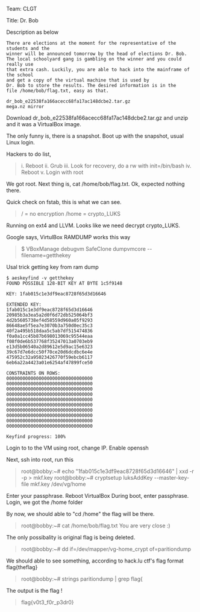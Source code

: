 Team: CLGT

Title: Dr. Bob

Description as below

```
There are elections at the moment for the representative of the students and the
winner will be announced tomorrow by the head of elections Dr. Bob.
The local schoolyard gang is gambling on the winner and you could really use
that extra cash. Luckily, you are able to hack into the mainframe of the school
and get a copy of the virtual machine that is used by
Dr. Bob to store the results. The desired information is in the
file /home/bob/flag.txt, easy as that.

dr_bob_e22538fa166acecc68fa17ac148dcbe2.tar.gz
mega.nz mirror
```

Download dr_bob_e22538fa166acecc68fa17ac148dcbe2.tar.gz and unzip and it was a VirtualBox image.

The only funny is, there is a snapshot. Boot up with the snapshot, usual Linux login.

Hackers to do list,

> i. Reboot
> ii. Grub
> iii. Look for recovery, do a rw with init=/bin/bash
> iv. Reboot
> v. Login with root

We got root. Next thing is, cat /home/bob/flag.txt. Ok, expected nothing there.

Quick check on fstab, this is what we can see.

> / = no encryption
> /home = crypto_LUKS

Running on ext4 and LLVM. Looks like we need decrypt crypto_LUKS.

Google says, VirtulBox RAMDUMP works this way

> $ VBoxManage debugvm SafeClone dumpvmcore --filename=getthekey

Usal trick getting key from ram dump

```
$ aeskeyfind -v getthekey
FOUND POSSIBLE 128-BIT KEY AT BYTE 1c5f9148

KEY: 1fab015c1e3df9eac8728f65d3d16646

EXTENDED KEY:
1fab015c1e3df9eac8728f65d3d16646
20985b3a3ea5a2d0f6d72db525064bf3
4d2b5605738ef4d58559d960a05f9293
86648ae5f5ea7e3070b3a750d0ec35c3
40f2a495b518daa5c5ab7df515474836
f0a0a1cc45b87b698013069c95544eaa
f08f0de6b537768f35247013a0703eb9
e13d5b06540a2d89612e5d9ac15e6323
39c67d7e6dcc50f70ce20d6dcdbc6e4e
475952c32a95023426770f59ebcb6117
6eb6a22a4423a01e6254af47899fce50

CONSTRAINTS ON ROWS:
00000000000000000000000000000000
00000000000000000000000000000000
00000000000000000000000000000000
00000000000000000000000000000000
00000000000000000000000000000000
00000000000000000000000000000000
00000000000000000000000000000000
00000000000000000000000000000000
00000000000000000000000000000000
00000000000000000000000000000000

Keyfind progress: 100%
```

Login to to the VM using root, change IP. Enable openssh

Next, ssh into root, run this

> root@bobby:~# echo "1fab015c1e3df9eac8728f65d3d16646" | xxd -r -p > mkf.key
> root@bobby:~# cryptsetup luksAddKey --master-key-file mkf.key /dev/vg/home

Enter your passphrase. Reboot VirtualBox
During boot, enter passphrase. Login, we got the /home folder

By now, we should able to "cd /home" the flag will be there.

> root@bobby:~# cat /home/bob/flag.txt
> You are very close :)

The only possibality is original flag is being deleted.

> root@bobby:~# dd if=/dev/mapper/vg-home_crypt of=paritiondump

We should able to see something, according to hack.lu ctf's flag format flag{theflag}

> root@bobby:~# strings paritiondump | grep flag\{

The output is the flag !
> flag{v0t3_f0r_p3dr0}
